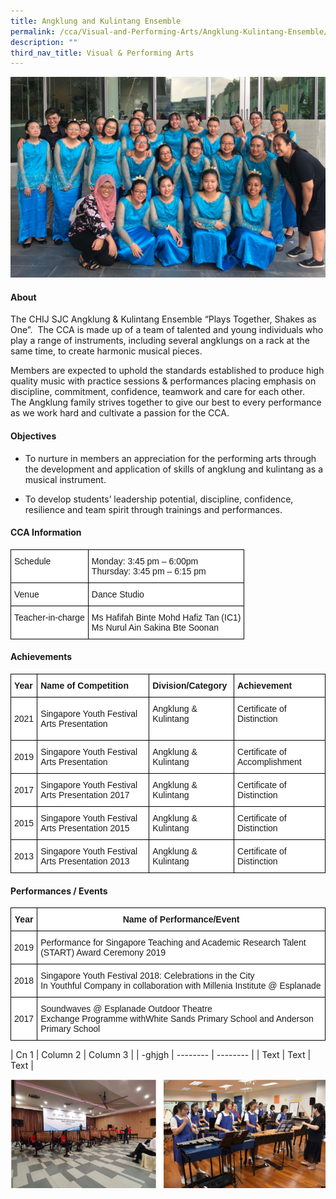 ```yaml
---
title: Angklung and Kulintang Ensemble
permalink: /cca/Visual-and-Performing-Arts/Angklung-Kulintang-Ensemble/
description: ""
third_nav_title: Visual & Performing Arts
---
```

![](/images/CCA/Visual%20&%20Performing%20Arts/AngklungKulintang%20Ensemble/A1.jpg)

#### **About**


The CHIJ SJC Angklung & Kulintang Ensemble “Plays Together, Shakes as One”.  The CCA is made up of a team of talented and young individuals who play a range of instruments, including several angklungs on a rack at the same time, to create harmonic musical pieces.

  

Members are expected to uphold the standards established to produce high quality music with practice sessions & performances placing emphasis on discipline, commitment, confidence, teamwork and care for each other.  The Angklung family strives together to give our best to every performance as we work hard and cultivate a passion for the CCA.

#### **Objectives**


*   To nurture in members an appreciation for the performing arts through the development and application of skills of angklung and kulintang as a musical instrument.

*   To develop students’ leadership potential, discipline, confidence, resilience and team spirit through trainings and performances.

#### **CCA Information**


<style type="text/css">
.tg  {border-collapse:collapse;border-spacing:0;}
.tg td{border-color:black;border-style:solid;border-width:1px;font-family:Arial, sans-serif;font-size:14px;
  overflow:hidden;padding:10px 5px;word-break:normal;}
.tg th{border-color:black;border-style:solid;border-width:1px;font-family:Arial, sans-serif;font-size:14px;
  font-weight:normal;overflow:hidden;padding:10px 5px;word-break:normal;}
.tg .tg-ktyi{background-color:#FFF;text-align:left;vertical-align:top}
</style>
<table class="tg">
<thead>
  <tr>
    <th class="tg-ktyi">Schedule<br></th>
    <th class="tg-ktyi">Monday: 3:45 pm – 6:00pm<br> Thursday: 3:45 pm – 6:15 pm</th>
  </tr>
</thead>
<tbody>
  <tr>
    <td class="tg-ktyi">Venue<br></td>
    <td class="tg-ktyi">Dance Studio</td>
  </tr>
  <tr>
    <td class="tg-ktyi">Teacher-in-charge<br></td>
    <td class="tg-ktyi">Ms Hafifah Binte Mohd Hafiz Tan (IC1)<br>Ms Nurul Ain Sakina Bte Soonan</td>
  </tr>
</tbody>
</table>

#### **Achievements**


<style type="text/css">
.tg  {border-collapse:collapse;border-spacing:0;}
.tg td{border-color:black;border-style:solid;border-width:1px;font-family:Arial, sans-serif;font-size:14px;
  overflow:hidden;padding:10px 5px;word-break:normal;}
.tg th{border-color:black;border-style:solid;border-width:1px;font-family:Arial, sans-serif;font-size:14px;
  font-weight:normal;overflow:hidden;padding:10px 5px;word-break:normal;}
.tg .tg-dgl5{background-color:#FFF;font-weight:bold;text-align:left;vertical-align:top}
.tg .tg-zr06{background-color:#FFF;text-align:left;vertical-align:middle}
.tg .tg-ktyi{background-color:#FFF;text-align:left;vertical-align:top}
</style>
<table class="tg">
<thead>
  <tr>
    <th class="tg-dgl5">Year<br></th>
    <th class="tg-dgl5">Name of Competition<br></th>
    <th class="tg-dgl5">Division/Category<br></th>
    <th class="tg-dgl5">Achievement<br></th>
  </tr>
</thead>
<tbody>
  <tr>
    <td class="tg-zr06"> 2021</td>
    <td class="tg-zr06"> Singapore Youth Festival Arts Presentation</td>
    <td class="tg-zr06">Angklung &amp; Kulintang <br><br></td>
    <td class="tg-zr06">Certificate of Distinction <br><br></td>
  </tr>
  <tr>
    <td class="tg-zr06">2019<br></td>
    <td class="tg-ktyi">Singapore Youth Festival Arts Presentation<br></td>
    <td class="tg-ktyi">Angklung &amp; Kulintang<br></td>
    <td class="tg-ktyi">Certificate of Accomplishment<br></td>
  </tr>
  <tr>
    <td class="tg-zr06">2017<br></td>
    <td class="tg-ktyi">Singapore Youth Festival Arts Presentation 2017<br></td>
    <td class="tg-ktyi">Angklung &amp; Kulintang<br></td>
    <td class="tg-ktyi">Certificate of Distinction<br></td>
  </tr>
  <tr>
    <td class="tg-zr06">2015<br></td>
    <td class="tg-ktyi">Singapore Youth Festival Arts Presentation 2015<br></td>
    <td class="tg-ktyi">Angklung &amp; Kulintang<br></td>
    <td class="tg-ktyi">Certificate of Distinction<br></td>
  </tr>
  <tr>
    <td class="tg-zr06">2013<br></td>
    <td class="tg-ktyi">Singapore Youth Festival Arts Presentation 2013<br></td>
    <td class="tg-ktyi">Angklung &amp; Kulintang<br></td>
    <td class="tg-ktyi">Certificate of Distinction</td>
  </tr>
</tbody>
</table>

#### **Performances / Events**


<style type="text/css">
.tg  {border-collapse:collapse;border-spacing:0;}
.tg td{border-color:black;border-style:solid;border-width:1px;font-family:Arial, sans-serif;font-size:14px;
  overflow:hidden;padding:10px 5px;word-break:normal;}
.tg th{border-color:black;border-style:solid;border-width:1px;font-family:Arial, sans-serif;font-size:14px;
  font-weight:normal;overflow:hidden;padding:10px 5px;word-break:normal;}
.tg .tg-9hzb{background-color:#FFF;font-weight:bold;text-align:center;vertical-align:top}
.tg .tg-f4yw{background-color:#FFF;text-align:center;vertical-align:middle}
.tg .tg-ktyi{background-color:#FFF;text-align:left;vertical-align:top}
</style>
<table class="tg">
<thead>
  <tr>
    <th class="tg-9hzb">Year<br></th>
    <th class="tg-9hzb">Name of Performance/Event<br></th>
  </tr>
</thead>
<tbody>
  <tr>
    <td class="tg-f4yw">2019<br></td>
    <td class="tg-ktyi">Performance for Singapore Teaching and Academic Research Talent (START) Award Ceremony 2019</td>
  </tr>
  <tr>
    <td class="tg-f4yw">2018<br></td>
    <td class="tg-ktyi">Singapore Youth Festival 2018: Celebrations in the City<br>In Youthful Company in collaboration with Millenia Institute @ Esplanade</td>
  </tr>
  <tr>
    <td class="tg-f4yw">2017<br></td>
    <td class="tg-ktyi">Soundwaves @ Esplanade Outdoor Theatre<br>Exchange Programme withWhite Sands Primary School and Anderson Primary School</td>
  </tr>
</tbody>
</table>




| Cn 1 | Column 2 | Column 3 |
| -ghjgh | -------- | -------- |
| Text     | Text     | Text     |



![](/images/CCA/Visual%20&%20Performing%20Arts/AngklungKulintang%20Ensemble/A2.png)
